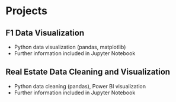 # Projects

## F1 Data Visualization

- Python data visualization (pandas, matplotlib)
- Further information included in Jupyter Notebook

## Real Estate Data Cleaning and Visualization

- Python data cleaning (pandas), Power BI visualization
- Further information included in Jupyter Notebook
